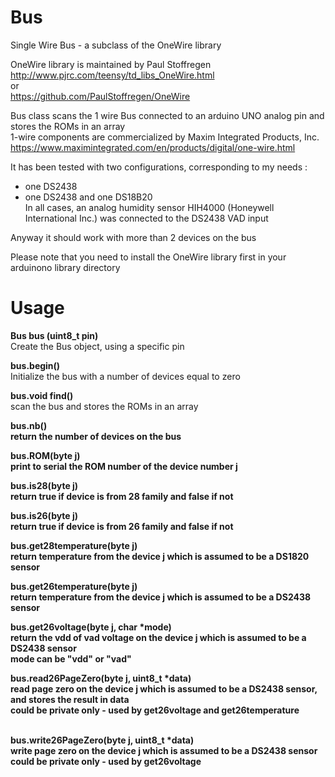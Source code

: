 # Bus

Single Wire Bus - a subclass of the OneWire library

OneWire library is maintained by Paul Stoffregen<br>
http://www.pjrc.com/teensy/td_libs_OneWire.html<br>
or<br>
https://github.com/PaulStoffregen/OneWire

Bus class scans the 1 wire Bus connected to an arduino UNO analog pin and stores the ROMs in an array<br>
1-wire components are commercialized by Maxim Integrated Products, Inc.<br>
https://www.maximintegrated.com/en/products/digital/one-wire.html

It has been tested with two configurations, corresponding to my needs :
- one DS2438
- one DS2438 and one DS18B20<br>
In all cases, an analog humidity sensor HIH4000 (Honeywell International Inc.) was connected to the DS2438 VAD input

Anyway it should work with more than 2 devices on the bus

Please note that you need to install the OneWire library first in your arduinono library directory

# Usage

<b>Bus bus (uint8_t pin)</b><br>
Create the Bus object, using a specific pin

<b>bus.begin()</b><br>
Initialize the bus with a number of devices equal to zero

<b>bus.void find()</b><br>
scan the bus and stores the ROMs in an array

<b>bus.nb()<b><br>
return the number of devices on the bus

<b>bus.ROM(byte j)</b><br>
print to serial the ROM number of the device number j

<b>bus.is28(byte j)</b><br>
return true if device is from 28 family and false if not

<b>bus.is26(byte j)</b><br>
return true if device is from 26 family and false if not
  
<b>bus.get28temperature(byte j)</b><br>
return temperature from the device j which is assumed to be a DS1820 sensor

<b>bus.get26temperature(byte j)</b><br>
return temperature from the device j which is assumed to be a DS2438 sensor

<b>bus.get26voltage(byte j, char *mode)</b><br>
return the vdd of vad voltage on the device j which is assumed to be a DS2438 sensor<br>
mode can be "vdd" or "vad"

<b>bus.read26PageZero(byte j, uint8_t *data)<b><br>
read page zero on the device j which is assumed to be a DS2438 sensor, and stores the result in data<br>
could be private only - used by get26voltage and get26temperature
  
<br>bus.write26PageZero(byte j, uint8_t *data)<b><br>
write page zero on the device j which is assumed to be a DS2438 sensor<br>
could be private only - used by get26voltage
